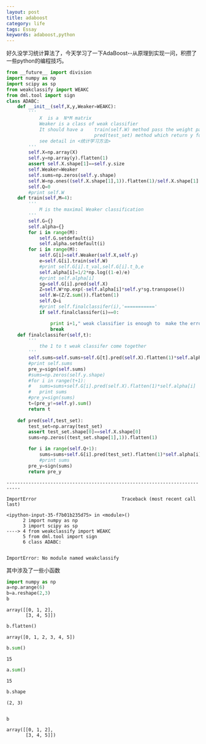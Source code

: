 ```yaml
---
layout: post
title: adaboost
category: life
tags: Essay
keywords: adaboost,python
---
```


好久没学习统计算法了，今天学习了一下AdaBoost--从原理到实现一问，积攒了一些python的编程技巧。


```python
from __future__ import division
import numpy as np
import scipy as sp
from weakclassify import WEAKC
from dml.tool import sign
class ADABC:
	def __init__(self,X,y,Weaker=WEAKC):
		'''
		    X  is a  N*M matrix
			Weaker is a class of weak classifier
			It should have a 	train(self.W) method pass the weight parameter to train
								pred(test_set) method which return y formed by 1 or -1
			see detail in <统计学习方法>
		'''
		self.X=np.array(X)
		self.y=np.array(y).flatten(1)
		assert self.X.shape[1]==self.y.size
		self.Weaker=Weaker
		self.sums=np.zeros(self.y.shape)
		self.W=np.ones((self.X.shape[1],1)).flatten(1)/self.X.shape[1]   #产生权属的感觉1/p
		self.Q=0
		#print self.W
	def train(self,M=4):
		'''
			M is the maximal Weaker classification
		'''
		self.G={}
		self.alpha={}
		for i in range(M):
			self.G.setdefault(i)
			self.alpha.setdefault(i)
		for i in range(M):
			self.G[i]=self.Weaker(self.X,self.y)
			e=self.G[i].train(self.W)
			#print self.G[i].t_val,self.G[i].t_b,e
			self.alpha[i]=1/2*np.log((1-e)/e)
			#print self.alpha[i]
			sg=self.G[i].pred(self.X)
			Z=self.W*np.exp(-self.alpha[i]*self.y*sg.transpose())
			self.W=(Z/Z.sum()).flatten(1)
			self.Q=i
			#print self.finalclassifer(i),'==========='
			if self.finalclassifer(i)==0:

				print i+1," weak classifier is enough to  make the error to 0"
				break
	def finalclassifer(self,t):
		'''
			the 1 to t weak classifer come together
		'''
		self.sums=self.sums+self.G[t].pred(self.X).flatten(1)*self.alpha[t]
		#print self.sums
		pre_y=sign(self.sums)
		#sums=np.zeros(self.y.shape)
		#for i in range(t+1):
		#	sums=sums+self.G[i].pred(self.X).flatten(1)*self.alpha[i]
		#	print sums
		#pre_y=sign(sums)
		t=(pre_y!=self.y).sum()
		return t
		
	def pred(self,test_set):
		test_set=np.array(test_set)
		assert test_set.shape[0]==self.X.shape[0]
		sums=np.zeros((test_set.shape[1],1)).flatten(1)

		for i in range(self.Q+1):
			sums=sums+self.G[i].pred(test_set).flatten(1)*self.alpha[i]
			#print sums
		pre_y=sign(sums)
		return pre_y
```


    ---------------------------------------------------------------------------

    ImportError                               Traceback (most recent call last)

    <ipython-input-35-f7b01b235d75> in <module>()
          2 import numpy as np
          3 import scipy as sp
    ----> 4 from weakclassify import WEAKC
          5 from dml.tool import sign
          6 class ADABC:


    ImportError: No module named weakclassify


其中涉及了一些小函数


```python
import numpy as np
a=np.arange(6)
b=a.reshape(2,3)
b
```




    array([[0, 1, 2],
           [3, 4, 5]])




```python
b.flatten()
```




    array([0, 1, 2, 3, 4, 5])




```python
b.sum()
```




    15




```python
a.sum()
```




    15




```python
b.shape
```




    (2, 3)




```python

```


```python
b

```




    array([[0, 1, 2],
           [3, 4, 5]])

<script type="text/javascript" async
  src="https://cdn.mathjax.org/mathjax/latest/MathJax.js?config=TeX-MML-AM_CHTML">


$$\alpha_m=\frac{1}{2}\log\frac{1-e_m}{e_m}$$
$$w_{m+1,i}=\frac{w_{m,i}}{Z_m}exp(-\alpha_my_iG(x_i))$$

$$  Z_m=\sum_{i=1}^{N}w_{m,i}exp(-\alpha_my_iG(x_i))$$

$$f(x)=\sum_{m=1}^{M}\alpha_{m}G_{m}(x)$$
$$G(x)=sign(f(x))=sign(\sum_{m=1}^{M}(\alpha_{m}G_{m}(x)))$$
</script>

```python

```
